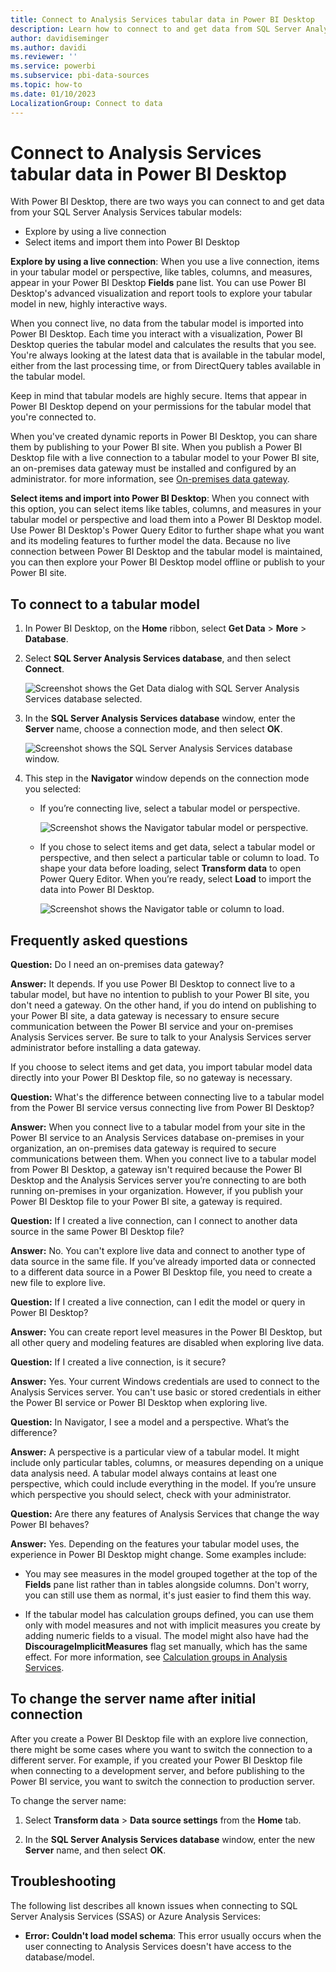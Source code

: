 ```yaml
---
title: Connect to Analysis Services tabular data in Power BI Desktop
description: Learn how to connect to and get data from SQL Server Analysis Services tabular models by using a live connection or by importing items into Power BI Desktop.
author: davidiseminger
ms.author: davidi
ms.reviewer: ''
ms.service: powerbi
ms.subservice: pbi-data-sources
ms.topic: how-to
ms.date: 01/10/2023
LocalizationGroup: Connect to data
---
```

# Connect to Analysis Services tabular data in Power BI Desktop

With Power BI Desktop, there are two ways you can connect to and get data from your SQL Server Analysis Services tabular models:

- Explore by using a live connection
- Select items and import them into Power BI Desktop

**Explore by using a live connection**: When you use a live connection, items in your tabular model or perspective, like tables, columns, and measures, appear in your Power BI Desktop **Fields** pane list. You can use Power BI Desktop's advanced visualization and report tools to explore your tabular model in new, highly interactive ways.

When you connect live, no data from the tabular model is imported into Power BI Desktop. Each time you interact with a visualization, Power BI Desktop queries the tabular model and calculates the results that you see. You're always looking at the latest data that is available in the tabular model, either from the last processing time, or from DirectQuery tables available in the tabular model.

Keep in mind that tabular models are highly secure. Items that appear in Power BI Desktop depend on your permissions for the tabular model that you're connected to.

When you've created dynamic reports in Power BI Desktop, you can share them by publishing to your Power BI site. When you publish a Power BI Desktop file with a live connection to a tabular model to your Power BI site, an on-premises data gateway must be installed and configured by an administrator. for more information, see [On-premises data gateway](service-gateway-onprem.md).

**Select items and import into Power BI Desktop**: When you connect with this option, you can select items like tables, columns, and measures in your tabular model or perspective and load them into a Power BI Desktop model. Use Power BI Desktop's Power Query Editor to further shape what you want and its modeling features to further model the data. Because no live connection between Power BI Desktop and the tabular model is maintained, you can then explore your Power BI Desktop model offline or publish to your Power BI site.

## To connect to a tabular model

1. In Power BI Desktop, on the **Home** ribbon, select **Get Data** > **More** > **Database**.

1. Select **SQL Server Analysis Services database**, and then select **Connect**.

   ![Screenshot shows the Get Data dialog with SQL Server Analysis Services database selected.](media/desktop-analysis-services-tabular-data/pbid_sqlas_getdata_as.png)

1. In the **SQL Server Analysis Services database** window, enter the **Server** name, choose a connection mode, and then select **OK**.

   ![Screenshot shows the SQL Server Analysis Services database window.](media/desktop-analysis-services-tabular-data/pbid_sqlas_getdata_as_server.png)

1. This step in the **Navigator** window depends on the connection mode you selected:

   - If you’re connecting live, select a tabular model or perspective.
  
     ![Screenshot shows the Navigator tabular model or perspective.](media/desktop-analysis-services-tabular-data/pbid_sqlas_getdata_as_live.png)

   - If you chose to select items and get data, select a tabular model or perspective, and then select a particular table or column to load. To shape your data before loading, select **Transform data** to open Power Query Editor. When you’re ready, select **Load** to import the data into Power BI Desktop.

     ![Screenshot shows the Navigator table or column to load.](media/desktop-analysis-services-tabular-data/pbid_sqlas_getdata_as_select.png)

## Frequently asked questions

**Question:** Do I need an on-premises data gateway?

**Answer:** It depends. If you use Power BI Desktop to connect live to a tabular model, but have no intention to publish to your Power BI site, you don't need a gateway. On the other hand, if you do intend on publishing to your Power BI site, a data gateway is necessary to ensure secure communication between the Power BI service and your on-premises Analysis Services server. Be sure to talk to your Analysis Services server administrator before installing a data gateway.

If you choose to select items and get data, you import tabular model data directly into your Power BI Desktop file, so no gateway is necessary.

**Question:** What's the difference between connecting live to a tabular model from the Power BI service versus connecting live from Power BI Desktop?

**Answer:** When you connect live to a tabular model from your site in the Power BI service to an Analysis Services database on-premises in your organization, an on-premises data gateway is required to secure communications between them. When you connect live to a tabular model from Power BI Desktop, a gateway isn't required because the Power BI Desktop and the Analysis Services server you’re connecting to are both running on-premises in your organization. However, if you publish your Power BI Desktop file to your Power BI site, a gateway is required.

**Question:** If I created a live connection, can I connect to another data source in the same Power BI Desktop file?

**Answer:** No. You can't explore live data and connect to another type of data source in the same file. If you’ve already imported data or connected to a different data source in a Power BI Desktop file, you need to create a new file to explore live.

**Question:** If I created a live connection, can I edit the model or query in Power BI Desktop?

**Answer:** You can create report level measures in the Power BI Desktop, but all other query and modeling features are disabled when exploring live data.

**Question:** If I created a live connection, is it secure?

**Answer:** Yes. Your current Windows credentials are used to connect to the Analysis Services server. You can't use basic or stored credentials in either the Power BI service or Power BI Desktop when exploring live.

**Question:** In Navigator, I see a model and a perspective. What’s the difference?

**Answer:** A perspective is a particular view of a tabular model. It might include only particular tables, columns, or measures depending on a unique data analysis need. A tabular model always contains at least one perspective, which could include everything in the model. If you’re unsure which perspective you should select, check with your administrator.

**Question:** Are there any features of Analysis Services that change the way Power BI behaves?

**Answer:** Yes. Depending on the features your tabular model uses, the experience in Power BI Desktop might change. Some examples include:

- You may see measures in the model grouped together at the top of the **Fields** pane list rather than in tables alongside columns. Don't worry, you can still use them as normal, it's just easier to find them this way.

- If the tabular model has calculation groups defined, you can use them only with model measures and not with implicit measures you create by adding numeric fields to a visual. The model might also have had the **DiscourageImplicitMeasures** flag set manually, which has the same effect. For more information, see [Calculation groups in Analysis Services](/analysis-services/tabular-models/calculation-groups#benefits).

## To change the server name after initial connection

After you create a Power BI Desktop file with an explore live connection, there might be some cases where you want to switch the connection to a different server. For example, if you created your Power BI Desktop file when connecting to a development server, and before publishing to the Power BI service, you want to switch the connection to production server.

To change the server name:

1. Select **Transform data** > **Data source settings** from the **Home** tab.

2. In the **SQL Server Analysis Services database** window, enter the new **Server** name, and then select **OK**.

## Troubleshooting

The following list describes all known issues when connecting to SQL Server Analysis Services (SSAS) or Azure Analysis Services:

- **Error: Couldn't load model schema**: This error usually occurs when the user connecting to Analysis Services doesn't have access to the database/model.
